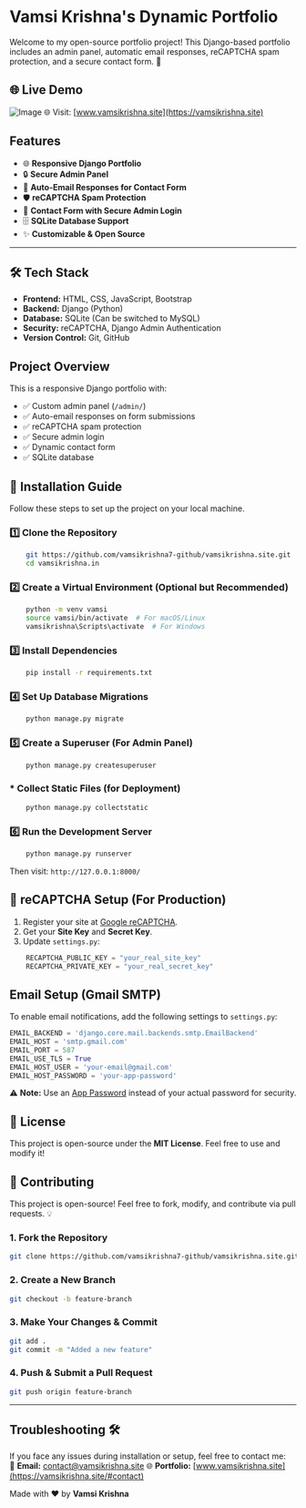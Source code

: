 # Vamsi Krishna's Dynamic Portfolio

Welcome to my open-source portfolio project! This Django-based portfolio includes an admin panel, automatic email responses, reCAPTCHA spam protection, and a secure contact form. 🚀
## 🌐 Live Demo

![Image](https://github.com/user-attachments/assets/02498b93-7f79-41b8-977a-7dbe3511b7e7)
🌐 Visit: [www.vamsikrishna.site](https://vamsikrishna.site)

## Features

- 🌐 **Responsive Django Portfolio**
- 🔒 **Secure Admin Panel**
- 📩 **Auto-Email Responses for Contact Form**
- 🛡 **reCAPTCHA Spam Protection**
- 🔐 **Contact Form with Secure Admin Login**
- 🗄 **SQLite Database Support**
- ✨ **Customizable & Open Source**

---

## 🛠 Tech Stack

- **Frontend:** HTML, CSS, JavaScript, Bootstrap
- **Backend:** Django (Python)
- **Database:** SQLite (Can be switched to MySQL)
- **Security:** reCAPTCHA, Django Admin Authentication
- **Version Control:** Git, GitHub

## Project Overview
This is a responsive Django portfolio with:
- ✅ Custom admin panel (`/admin/`)
- ✅ Auto-email responses on form submissions
- ✅ reCAPTCHA spam protection
- ✅ Secure admin login
- ✅ Dynamic contact form
- ✅ SQLite database

## 🚀 Installation Guide

Follow these steps to set up the project on your local machine.

### 1️⃣ Clone the Repository

```bash
    git https://github.com/vamsikrishna7-github/vamsikrishna.site.git
    cd vamsikrishna.in
```

### 2️⃣ Create a Virtual Environment (Optional but Recommended)

```bash
    python -m venv vamsi
    source vamsi/bin/activate  # For macOS/Linux
    vamsikrishna\Scripts\activate  # For Windows
```

### 3️⃣ Install Dependencies

```bash
    pip install -r requirements.txt
```

### 4️⃣ Set Up Database Migrations

```bash
    python manage.py migrate
```

### 5️⃣ Create a Superuser (For Admin Panel)

```bash
    python manage.py createsuperuser
```
### * Collect Static Files (for Deployment)

```bash
    python manage.py collectstatic
```
### 6️⃣ Run the Development Server

```bash
    python manage.py runserver
```

Then visit: `http://127.0.0.1:8000/`

## 🔑 reCAPTCHA Setup (For Production)

1. Register your site at [Google reCAPTCHA](https://www.google.com/recaptcha/admin/create).
2. Get your **Site Key** and **Secret Key**.
3. Update `settings.py`:

```python
    RECAPTCHA_PUBLIC_KEY = "your_real_site_key"
    RECAPTCHA_PRIVATE_KEY = "your_real_secret_key"
```
## Email Setup (Gmail SMTP)
To enable email notifications, add the following settings to `settings.py`:
```python
EMAIL_BACKEND = 'django.core.mail.backends.smtp.EmailBackend'
EMAIL_HOST = 'smtp.gmail.com'
EMAIL_PORT = 587
EMAIL_USE_TLS = True
EMAIL_HOST_USER = 'your-email@gmail.com'
EMAIL_HOST_PASSWORD = 'your-app-password'
```
⚠️ **Note:** Use an [App Password](https://myaccount.google.com/apppasswords) instead of your actual password for security.

## 📜 License

This project is open-source under the **MIT License**. Feel free to use and modify it!

## 🎯 Contributing

This project is open-source! Feel free to fork, modify, and contribute via pull requests. 💡

### 1. Fork the Repository

```bash
git clone https://github.com/vamsikrishna7-github/vamsikrishna.site.git
```

### 2. Create a New Branch

```bash
git checkout -b feature-branch
```

### 3. Make Your Changes & Commit

```bash
git add .
git commit -m "Added a new feature"
```

### 4. Push & Submit a Pull Request

```bash
git push origin feature-branch
```

---

## Troubleshooting 🛠
If you face any issues during installation or setup, feel free to contact me:                                                                                
📧 **Email:** contact@vamsikrishna.site 
🌐 **Portfolio:** [www.vamsikrishna.site](https://vamsikrishna.site/#contact)

Made with ❤️ by **Vamsi Krishna**

